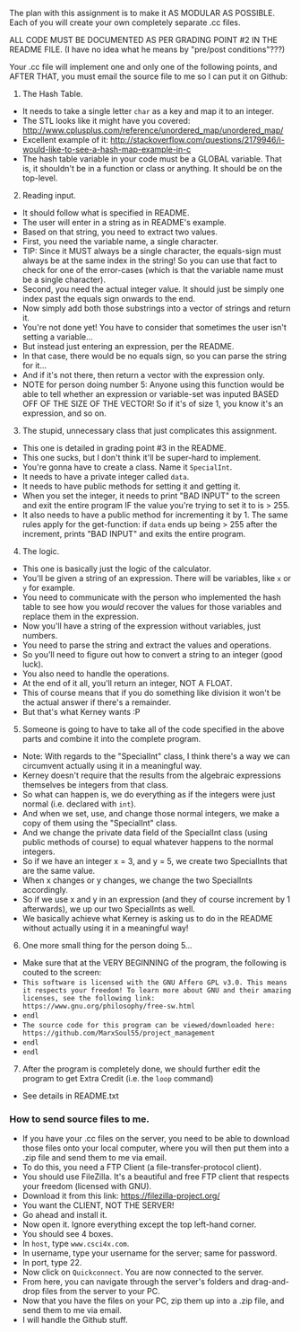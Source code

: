 The plan with this assignment is to make it AS MODULAR AS POSSIBLE.
Each of you will create your own completely separate .cc files.

ALL CODE MUST BE DOCUMENTED AS PER GRADING POINT #2 IN THE README FILE.
(I have no idea what he means by "pre/post conditions"???)

Your .cc file will implement one and only one of the following points, and AFTER THAT, you must email the source file to me so I can put it on Github:

1. The Hash Table.
* It needs to take a single letter `char` as a key and map it to an integer.
* The STL looks like it might have you covered: http://www.cplusplus.com/reference/unordered_map/unordered_map/
* Excellent example of it: http://stackoverflow.com/questions/2179946/i-would-like-to-see-a-hash-map-example-in-c
* The hash table variable in your code must be a GLOBAL variable. That is, it shouldn't be in a function or class or anything.
It should be on the top-level.

2. Reading input.
* It should follow what is specified in README.
* The user will enter in a string as in README's example.
* Based on that string, you need to extract two values.
* First, you need the variable name, a single character.
* TIP: Since it MUST always be a single character, the
equals-sign must always be at the same index in the string! So you can
use that fact to check for one of the error-cases
(which is that the variable name must be a single character).
* Second, you need the actual integer value. It should just be
simply one index past the equals sign onwards to the end.
* Now simply add both those substrings into a vector of strings and return it.
* You're not done yet! You have to consider that sometimes the user isn't setting a variable...
* But instead just entering an expression, per the README.
* In that case, there would be no equals sign, so you can parse the string for it...
* And if it's not there, then return a vector with the expression only.
* NOTE for person doing number 5: Anyone using this function would be able to tell whether an expression or variable-set was inputed BASED OFF OF THE SIZE OF THE VECTOR! So if it's of size 1, you know it's an expression, and so on.

3. The stupid, unnecessary class that just complicates this assignment.
* This one is detailed in grading point #3 in the README.
* This one sucks, but I don't think it'll be super-hard to implement.
* You're gonna have to create a class. Name it `SpecialInt`.
* It needs to have a private integer called `data`.
* It needs to have public methods for setting it and getting it.
* When you set the integer, it needs to print "BAD INPUT" to the
screen and exit the entire program IF the value you're trying to set
it to is > 255.
* It also needs to have a public method for incrementing it by 1.
The same rules apply for the get-function: if `data` ends up being
\> 255 after the increment, prints "BAD INPUT" and exits the entire program.

4. The logic.
* This one is basically just the logic of the calculator.
* You'll be given a string of an expression. There will be variables, like `x` or `y` for example.
* You need to communicate with the person who implemented the hash table to see how you *would* recover
the values for those variables and replace them in the expression.
* Now you'll have a string of the expression without variables, just numbers.
* You need to parse the string and extract the values and operations.
* So you'll need to figure out how to convert a string to an integer (good luck).
* You also need to handle the operations.
* At the end of it all, you'll return an integer, NOT A FLOAT.
* This of course means that if you do something like division it won't be the actual answer if there's a remainder.
* But that's what Kerney wants :P

5. Someone is going to have to take all of the code specified in the above parts and combine it into the complete program.
* Note: With regards to the "SpecialInt" class, I think there's a way we can circumvent actually using it in a meaningful way.
* Kerney doesn't require that the results from the algebraic expressions themselves be integers from that class.
* So what can happen is, we do everything as if the integers were just normal (i.e. declared with `int`).
* And when we set, use, and change those normal integers, we make a copy of them using the "SpecialInt" class.
* And we change the private data field of the SpecialInt class (using public methods of course) to equal whatever happens to the normal integers.
* So if we have an integer x = 3, and y = 5, we create two SpecialInts that are the same value.
* When x changes or y changes, we change the two SpecialInts accordingly.
* So if we use x and y in an expression (and they of course increment by 1 afterwards), we up our two SpecialInts as well.
* We basically achieve what Kerney is asking us to do in the README without actually using it in a meaningful way!

6. One more small thing for the person doing 5...
* Make sure that at the VERY BEGINNING of the program, the following is couted to the screen:
* `This software is licensed with the GNU Affero GPL v3.0. This means it respects your freedom! To learn more about GNU and their amazing licenses, see the following link: https://www.gnu.org/philosophy/free-sw.html`
* `endl`
* `The source code for this program can be viewed/downloaded here: https://github.com/MarxSoul55/project_management`
* `endl`
* `endl`

7. After the program is completely done, we should further edit the program to get Extra Credit (i.e. the `loop` command)
* See details in README.txt

### How to send source files to me.

* If you have your .cc files on the server, you need to be able to download those files onto your local computer, where you will then
put them into a .zip file and send them to me via email.
* To do this, you need a FTP Client (a file-transfer-protocol client).
* You should use FileZilla. It's a beautiful and free FTP client that respects your freedom (licensed with GNU).
* Download it from this link: https://filezilla-project.org/
* You want the CLIENT, NOT THE SERVER!
* Go ahead and install it.
* Now open it. Ignore everything except the top left-hand corner.
* You should see 4 boxes.
* In `host`, type `www.csci4x.com`.
* In username, type your username for the server; same for password.
* In port, type 22.
* Now click on `Quickconnect`. You are now connected to the server.
* From here, you can navigate through the server's folders and drag-and-drop files from
the server to your PC.
* Now that you have the files on your PC, zip them up into a .zip file, and send them to me via email.
* I will handle the Github stuff.
